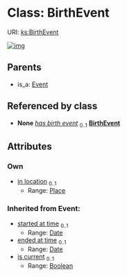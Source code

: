
# Class: BirthEvent




URI: [ks:BirthEvent](https://w3id.org/linkml/tests/kitchen_sink/BirthEvent)


[![img](https://yuml.me/diagram/nofunky;dir:TB/class/[Place],[Event],[Place]<in%20location%200..1-%20[BirthEvent&#124;started_at_time(i):date%20%3F;ended_at_time(i):date%20%3F;is_current(i):boolean%20%3F],[Person]++-%20has%20birth%20event%200..1>[BirthEvent],[Event]^-[BirthEvent],[Person])](https://yuml.me/diagram/nofunky;dir:TB/class/[Place],[Event],[Place]<in%20location%200..1-%20[BirthEvent&#124;started_at_time(i):date%20%3F;ended_at_time(i):date%20%3F;is_current(i):boolean%20%3F],[Person]++-%20has%20birth%20event%200..1>[BirthEvent],[Event]^-[BirthEvent],[Person])

## Parents

 *  is_a: [Event](Event.md)

## Referenced by class

 *  **None** *[has birth event](has_birth_event.md)*  <sub>0..1</sub>  **[BirthEvent](BirthEvent.md)**

## Attributes


### Own

 * [in location](in_location.md)  <sub>0..1</sub>
     * Range: [Place](Place.md)

### Inherited from Event:

 * [started at time](started_at_time.md)  <sub>0..1</sub>
     * Range: [Date](Date.md)
 * [ended at time](ended_at_time.md)  <sub>0..1</sub>
     * Range: [Date](Date.md)
 * [is current](is_current.md)  <sub>0..1</sub>
     * Range: [Boolean](Boolean.md)
